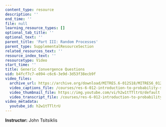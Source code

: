 ```yaml
---
content_type: resource
description: ''
end_time: ''
file: null
learning_resource_types: []
optional_tab_title: ''
optional_text: ''
parent_title: 'Part III: Random Processes'
parent_type: SupplementalResourceSection
related_resources_text: ''
resource_index_text: ''
resourcetype: Video
start_time: ''
title: Generic Convergence Questions
uid: b4fcf7c7-e894-c6c6-3e9d-3d53f38ecb9f
video_files:
  archive_url: https://archive.org/download/MITRES.6-012S18/MITRES6_012S18_L24-07_300k.mp4
  video_captions_file: /courses/res-6-012-introduction-to-probability-spring-2018/918b4c9567815414b454d14ef1c28713_h2w1tTTltrU.vtt
  video_thumbnail_file: https://img.youtube.com/vi/h2w1tTTltrU/default.jpg
  video_transcript_file: /courses/res-6-012-introduction-to-probability-spring-2018/d6379f53d6a26a39503b820902a96333_h2w1tTTltrU.pdf
video_metadata:
  youtube_id: h2w1tTTltrU
---
```


**Instructor:** John Tsitsiklis